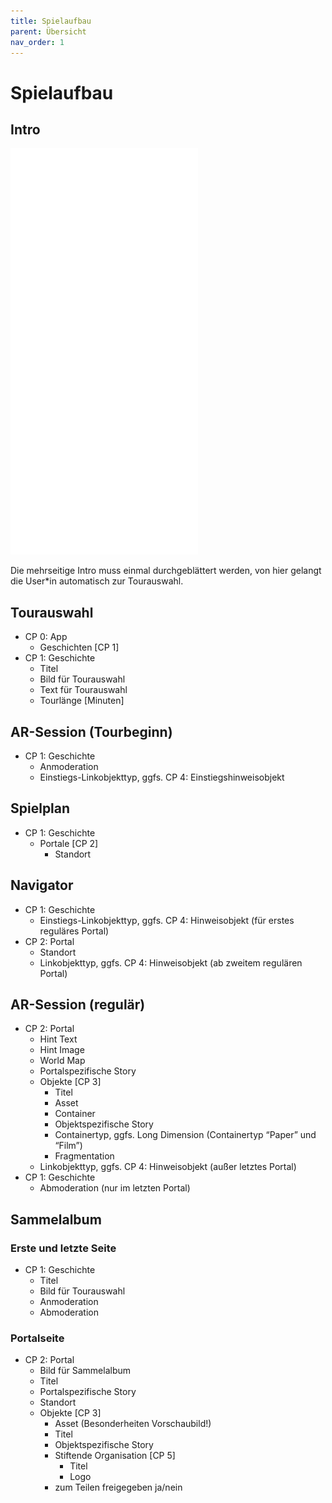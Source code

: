 ```yaml
---
title: Spielaufbau
parent: Übersicht
nav_order: 1
---
```


# Spielaufbau

## Intro

![Intro](/img/1_intro_small.png)

Die mehrseitige Intro muss einmal durchgeblättert werden, von hier gelangt die User*in automatisch zur Tourauswahl.

## Tourauswahl

- CP 0: App
    - Geschichten [CP 1]  
- CP 1: Geschichte
    - Titel
    - Bild für Tourauswahl
    - Text für Tourauswahl
    - Tourlänge [Minuten]

## AR-Session (Tourbeginn)

- CP 1: Geschichte
    - Anmoderation
    - Einstiegs-Linkobjekttyp, ggfs. CP 4: Einstiegshinweisobjekt

## Spielplan

- CP 1: Geschichte
    - Portale [CP 2]
        - Standort

## Navigator

- CP 1: Geschichte
    - Einstiegs-Linkobjekttyp, ggfs. CP 4: Hinweisobjekt (für erstes reguläres Portal)
- CP 2: Portal
    - Standort
    - Linkobjekttyp, ggfs. CP 4: Hinweisobjekt (ab zweitem regulären Portal)

## AR-Session (regulär)

- CP 2: Portal
    - Hint Text
    - Hint Image
    - World Map
    - Portalspezifische Story
    - Objekte [CP 3]
        - Titel
        - Asset
        - Container
        - Objektspezifische Story
        - Containertyp, ggfs. Long Dimension (Containertyp “Paper” und “Film”)
        - Fragmentation
    - Linkobjekttyp, ggfs. CP 4: Hinweisobjekt (außer letztes Portal)
- CP 1: Geschichte
    - Abmoderation (nur im letzten Portal)


## Sammelalbum

### Erste und letzte Seite
- CP 1: Geschichte
    - Titel
    - Bild für Tourauswahl
    - Anmoderation
    - Abmoderation

### Portalseite
- CP 2: Portal
    - Bild für Sammelalbum
    - Titel
    - Portalspezifische Story
    - Standort
    - Objekte [CP 3]
        - Asset (Besonderheiten Vorschaubild!)
        - Titel
        - Objektspezifische Story
        - Stiftende Organisation [CP 5]
            - Titel
            - Logo
        - zum Teilen freigegeben ja/nein
